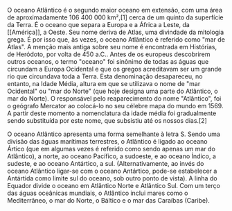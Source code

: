 O oceano Atlântico é o segundo maior oceano em extensão, com uma área de aproximadamente 106 400 000 km²,[1] cerca de um quinto da superfície da Terra. É o oceano que separa a Europa e a África a Leste, da [[América]], a Oeste. Seu nome deriva de Atlas, uma divindade da mitologia grega. É por isso que, às vezes, o oceano Atlântico é referido como "mar de Atlas". A menção mais antiga sobre seu nome é encontrada em Histórias, de Heródoto, por volta de 450 a.C.. Antes de os europeus descobrirem outros oceanos, o termo "oceano" foi sinônimo de todas as águas que circundam a Europa Ocidental e que os gregos acreditavam ser um grande rio que circundava toda a Terra. Esta denominação desapareceu, no entanto, na Idade Média, altura em que se utilizava o nome de "mar Ocidental" ou "mar do Norte" (que hoje designa uma parte do Atlântico, o mar do Norte). O responsável pelo reaparecimento do nome "Atlântico", foi o geógrafo Mercator ao colocá-lo no seu célebre mapa do mundo em 1569. A partir deste momento a nomenclatura da idade média foi gradualmente sendo substituída por este nome, que subsistiu até os nossos dias.[2]

O oceano Atlântico apresenta uma forma semelhante à letra S. Sendo uma divisão das águas marítimas terrestres, o Atlântico é ligado ao oceano Ártico (que em algumas vezes é referido como sendo apenas um mar do Atlântico), a norte, ao oceano Pacífico, a sudoeste, e ao oceano Índico, a sudeste, e ao oceano Antártico, a sul. (Alternativamente, ao invés do oceano Atlântico ligar-se com o oceano Antártico, pode-se estabelecer a Antártida como limite sul do oceano, sob outro ponto de vista). A linha do Equador divide o oceano em Atlântico Norte e Atlântico Sul. Com um terço das águas oceânicas mundiais, o Atlântico inclui mares como o Mediterrâneo, o mar do Norte, o Báltico e o mar das Caraíbas (Caribe).